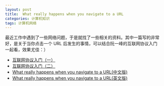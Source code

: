 ```yaml
---
layout: post
title:  What really happens when you navigate to a URL
categories: 计算机知识
tags: 计算机网络
---
```


最近工作中遇到了一些网络问题，于是就找了一些相关的资料。其中一篇写的非常好，是关于当你点击一个 URL 后发生的事情，可以结合阮一峰的互联网协议入门一起看，效果尤佳：）

* [互联网协议入门（一）](http://www.ruanyifeng.com/blog/2012/05/internet_protocol_suite_part_i.html)
* [互联网协议入门（二）](http://www.ruanyifeng.com/blog/2012/06/internet_protocol_suite_part_ii.html)
* [What really happens when you navigate to a URL(中文版)](http://www.cnblogs.com/wenanry/archive/2010/02/25/1673368.html)
* [What really happens when you navigate to a URL(英文版)](http://igoro.com/archive/what-really-happens-when-you-navigate-to-a-url/)